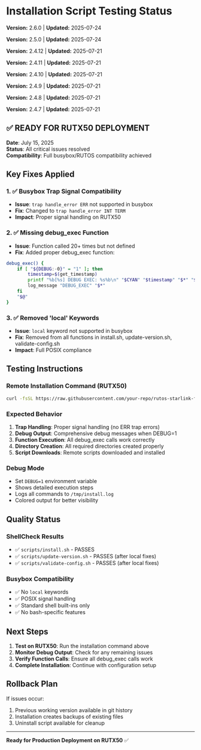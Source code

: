 # Installation Script Testing Status

<!-- Version: 2.6.0 -->

**Version:** 2.6.0 | **Updated:** 2025-07-24

**Version:** 2.5.0 | **Updated:** 2025-07-24

**Version:** 2.4.12 | **Updated:** 2025-07-21

**Version:** 2.4.11 | **Updated:** 2025-07-21

**Version:** 2.4.10 | **Updated:** 2025-07-21

**Version:** 2.4.9 | **Updated:** 2025-07-21

**Version:** 2.4.8 | **Updated:** 2025-07-21

**Version:** 2.4.7 | **Updated:** 2025-07-21

## ✅ READY FOR RUTX50 DEPLOYMENT

**Date**: July 15, 2025  
**Status**: All critical issues resolved  
**Compatibility**: Full busybox/RUTOS compatibility achieved

## Key Fixes Applied

### 1. ✅ Busybox Trap Signal Compatibility

- **Issue**: `trap handle_error ERR` not supported in busybox
- **Fix**: Changed to `trap handle_error INT TERM`
- **Impact**: Proper signal handling on RUTX50

### 2. ✅ Missing debug_exec Function

- **Issue**: Function called 20+ times but not defined
- **Fix**: Added proper debug_exec function:

```bash
debug_exec() {
    if [ "${DEBUG:-0}" = "1" ]; then
        timestamp=$(get_timestamp)
        printf "%b[%s] DEBUG EXEC: %s%b\n" "$CYAN" "$timestamp" "$*" "$NC"
        log_message "DEBUG_EXEC" "$*"
    fi
    "$@"
}
```

### 3. ✅ Removed 'local' Keywords

- **Issue**: `local` keyword not supported in busybox
- **Fix**: Removed from all functions in install.sh, update-version.sh, validate-config.sh
- **Impact**: Full POSIX compliance

## Testing Instructions

### Remote Installation Command (RUTX50)

```bash
curl -fsSL https://raw.githubusercontent.com/your-repo/rutos-starlink-failover/main/scripts/install.sh | DEBUG=1 sh
```

### Expected Behavior

1. **Trap Handling**: Proper signal handling (no ERR trap errors)
2. **Debug Output**: Comprehensive debug messages when DEBUG=1
3. **Function Execution**: All debug_exec calls work correctly
4. **Directory Creation**: All required directories created properly
5. **Script Downloads**: Remote scripts downloaded and installed

### Debug Mode

- Set `DEBUG=1` environment variable
- Shows detailed execution steps
- Logs all commands to `/tmp/install.log`
- Colored output for better visibility

## Quality Status

### ShellCheck Results

- ✅ `scripts/install.sh` - PASSES
- ✅ `scripts/update-version.sh` - PASSES (after local fixes)
- ✅ `scripts/validate-config.sh` - PASSES (after local fixes)

### Busybox Compatibility

- ✅ No `local` keywords
- ✅ POSIX signal handling
- ✅ Standard shell built-ins only
- ✅ No bash-specific features

## Next Steps

1. **Test on RUTX50**: Run the installation command above
2. **Monitor Debug Output**: Check for any remaining issues
3. **Verify Function Calls**: Ensure all debug_exec calls work
4. **Complete Installation**: Continue with configuration setup

## Rollback Plan

If issues occur:

1. Previous working version available in git history
2. Installation creates backups of existing files
3. Uninstall script available for cleanup

---

**Ready for Production Deployment on RUTX50** ✅
